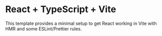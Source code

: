 # React + TypeScript + Vite

This template provides a minimal setup to get React working in Vite with HMR and some ESLint/Prettier rules.
